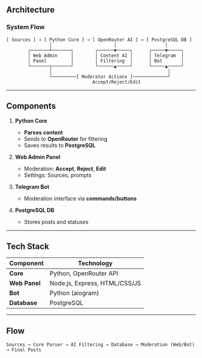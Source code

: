 
## **Architecture**

### **System Flow**  
```plaintext
[ Sources ] → [ Python Core ] → [ OpenRouter AI ] → [ PostgreSQL DB ]
                │                       │                  │
        ┌───────┴───────┐        ┌──────▼─────┐      ┌─────▼─────┐
        │ Web Admin     │        │ Content AI │      │ Telegram  │
        │ Panel         │        │ Filtering  │      │ Bot       │
        └───────┬───────┘        └──────▲─────┘      └─────▲─────┘
                │                                           │
                └─────────[ Moderator Actions ]─────────────┘
                                Accept/Reject/Edit
```

---

## **Components**

1. **Python Core**  
   - **Parses content**  
   - Sends to **OpenRouter** for filtering  
   - Saves results to **PostgreSQL**  

2. **Web Admin Panel**  
   - Moderation: **Accept**, **Reject**, **Edit**  
   - Settings: Sources, prompts  

3. **Telegram Bot**  
   - Moderation interface via **commands/buttons**  

4. **PostgreSQL DB**  
   - Stores posts and statuses  

---

## **Tech Stack**

| Component          | Technology          |
|---------------------|---------------------|
| **Core**           | Python, OpenRouter API |
| **Web Panel**      | Node.js, Express, HTML/CSS/JS |
| **Bot**            | Python (aiogram)    |
| **Database**       | PostgreSQL          |

---

## **Flow**  
```plaintext
Sources → Core Parser → AI Filtering → Database → Moderation (Web/Bot) → Final Posts
```
